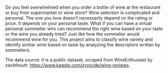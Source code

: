 Do you feel overwhelmed when you order a bottle of wine at the restaurant or buy from supermarket or wine store? 
Wine selection is complicated and personal. The one you love doesn’t necessarily depend on the rating or price. It depends on your personal taste.
What if you can have a virtual personal sommelier who can recommend the right wine based on your taste or the wine you already tried?
Just like how the sommelier would recommend wine for you. This project aims to classify wine variety and identify similar wine based on taste by analyzing the descriptors written by sommeliers. 

The data source: it is a public dataset, scraped from WineEnthusiast by zackthoutt: https://www.kaggle.com/zynicide/wine-reviews. 
